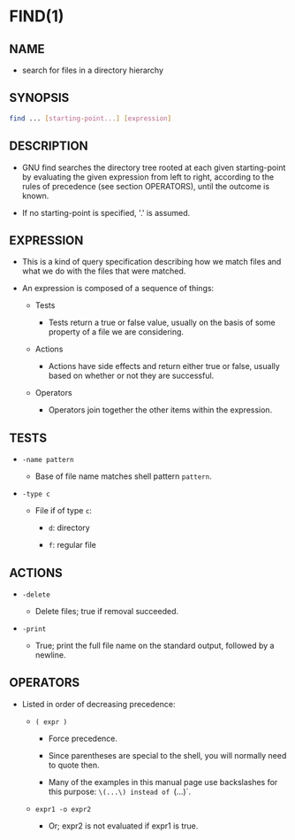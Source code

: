 # FIND(1)

## NAME

- search for files in a directory hierarchy

## SYNOPSIS

```sh
find ... [starting-point...] [expression]
```

## DESCRIPTION

- GNU find searches the directory tree rooted at each given starting-point by evaluating the given expression from left to right, according to the rules of precedence (see section OPERATORS), until the outcome is known.

- If no starting-point is specified, '.' is assumed.

## EXPRESSION

- This is a kind of query specification describing how we match files and what we do with the files that were matched.

- An expression is composed of a sequence of things:

	- Tests

		- Tests return a true or false value, usually on the basis of some property of a file we are considering.

	- Actions

		- Actions have side effects and return either true or false, usually based on whether or not they are successful.

	- Operators

		- Operators join together the other items within the expression.

## TESTS

- `-name pattern`

	- Base of file name matches shell pattern `pattern`.

- `-type c`

	- File if of type `c`:

		- `d`: directory

		- `f`: regular file

## ACTIONS

- `-delete`

	- Delete files; true if removal succeeded.

- `-print`

	- True; print the full file name on the standard output, followed by a newline.

## OPERATORS

- Listed in order of decreasing precedence:

	- `( expr )`

		- Force precedence.

		- Since parentheses are special to the shell, you will normally need to quote then.

		- Many of the examples in this manual page use backslashes for this purpose: `\(...\) instead of `(...)`.

	- `expr1 -o expr2`

		- Or; expr2 is not evaluated if expr1 is true.

